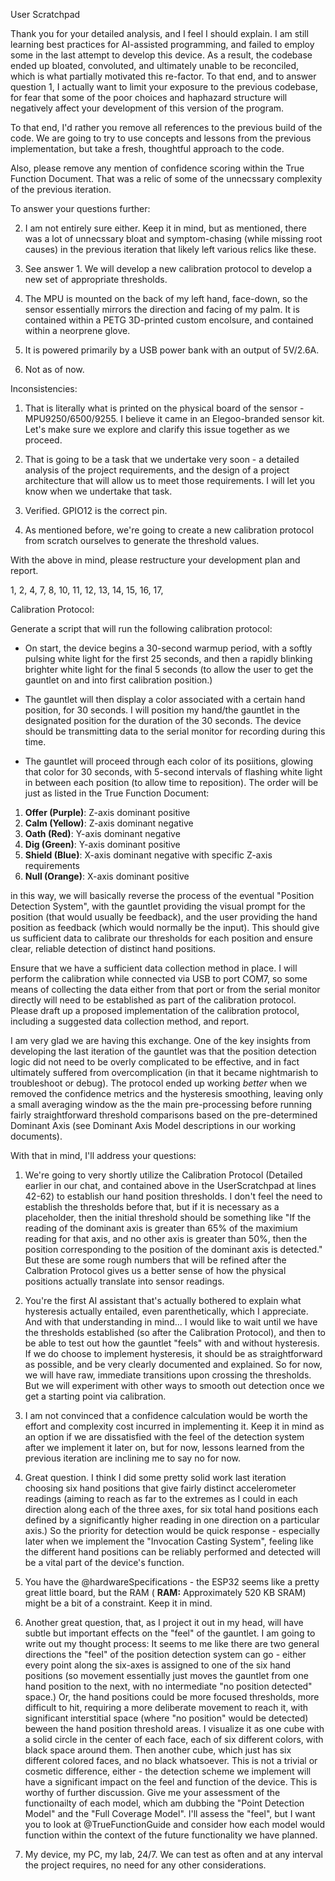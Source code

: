 User Scratchpad



Thank you for your detailed analysis, and I feel I should explain. I am still learning best practices for AI-assisted programming, and failed to employ some in the last attempt to develop this device. As a result, the codebase ended up bloated, convoluted, and ultimately unable to be reconciled, which is what partially motivated this re-factor. To that end, and to answer question 1,  I actually want to limit your exposure to the previous codebase, for fear that some of the poor choices and haphazard structure will negatively affect your development of this version of the program. 

To that end, I'd rather you remove all references to the previous build of the code. We are going to try to use concepts and lessons from the previous implementation, but take a fresh, thoughtful approach to the code. 

Also, please remove any mention of confidence scoring within the True Function Document. That was a relic of some of the unnecssary complexity of the previous iteration.

To answer your questions further: 

2. I am not entirely sure either. Keep it in mind, but as mentioned, there was a lot of unnecssary bloat and symptom-chasing (while missing root causes) in the previous iteration that likely left various relics like these.

3. See answer 1. We will develop a new calibration protocol to develop a new set of appropriate thresholds. 

4. The MPU is mounted on the back of my left hand, face-down, so the sensor essentially mirrors the direction and facing of my palm. It is contained within a PETG 3D-printed custom encolsure, and contained within a neorprene glove. 

5. It is powered primarily by a USB power bank with an output of 5V/2.6A.

6. Not as of now.


Inconsistencies:

1. That is literally what is printed on the physical board of the sensor - MPU9250/6500/9255. I believe it came in an Elegoo-branded sensor kit. Let's make sure we explore and clarify this issue together as we proceed.

2. That is going to be a task that we undertake very soon - a detailed analysis of the project requirements, and the design of a project architecture that will allow us to meet those requirements. I will let you know when we undertake that task.

3. Verified. GPIO12 is the correct pin. 

4. As mentioned before, we're going to create a new calibration protocol from scratch ourselves to generate the threshold values. 

With the above in mind, please restructure your development plan and report. 




1, 2, 4, 7, 8, 10, 11, 12, 13, 14, 15, 16, 17, 


Calibration Protocol:

Generate a script that will run the following calibration protocol:

- On start, the device begins a 30-second warmup period, with a softly pulsing white light for the first 25 seconds, and then a rapidly blinking brighter white light for the final 5 seconds (to allow the user to get the gauntlet on and into first calibration position.)

- The gauntlet will then display a color associated with a certain hand position, for 30 seconds. I will position my hand/the gauntlet in the designated position for the duration of the 30 seconds. The device should be transmitting data to the serial monitor for recording during this time.

- The gauntlet will proceed through each color of its posiitions, glowing that color for 30 seconds, with 5-second intervals of flashing white light in between each position (to allow time to reposition). The order will be just as listed in the True Function Document:

1. **Offer (Purple)**: Z-axis dominant positive
2. **Calm (Yellow)**: Z-axis dominant negative
3. **Oath (Red)**: Y-axis dominant negative
4. **Dig (Green)**: Y-axis dominant positive
5. **Shield (Blue)**: X-axis dominant negative with specific Z-axis requirements
6. **Null (Orange)**: X-axis dominant positive


in this way, we will basically reverse the process of the eventual "Position Detection System", with the gauntlet providing the visual prompt for the position (that would usually be feedback), and the user providing the hand position as feedback (which would normally be the input). This should give us sufficient data to calibrate our thresholds for each position and ensure clear, reliable detection of distinct hand positions. 

Ensure that we have a sufficient data collection method in place. I will perform the calibration while connected via USB to port COM7, so some means of collecting the data either from that port or from the serial monitor directly will need to be established as part of the calibration protocol. Please draft up a proposed implementation of the calibration protocol, including a suggested data collection method, and report. 



I am very glad we are having this exchange. One of the key insights from developing the last iteration of the gauntlet was that the position detection logic did not need to be overly complicated to be effective, and in fact ultimately suffered from overcomplication (in that it became nightmarish to troubleshoot or debug). The protocol ended up working *better* when we removed the confidence metrics and the hysteresis smoothing, leaving only a small averaging window as the the main pre-processing before running fairly straightforward threshold comparisons based on the pre-determined Dominant Axis (see Dominant Axis Model descriptions in our working documents).

With that in mind, I'll address your questions: 

1. We're going to very shortly utilize the Calibration Protocol (Detailed earlier in our chat, and contained above in the UserScratchpad at lines 42-62) to establish our hand position thresholds. I don't feel the need to establish the thresholds before that, but if it is necessary as a placeholder, then the initial threshold should be something like "If the reading of the dominant axis is greater than 65% of the maximium reading for that axis, and no other axis is greater than 50%, then the position corresponding to the position of the dominant axis is detected." But these are some rough numbers that will be refined after the Calbration Protocol gives us a better sense of how the physical positions actually translate into sensor readings. 

2. You're the first AI assistant that's actually bothered to explain what hysteresis actually entailed, even parenthetically, which I appreciate. And with that understanding in mind... I would like to wait until we have the thresholds established (so after the Calibration Protocol), and then to be able to test out how the gauntlet "feels" with and without hysteresis. If we do choose to implement hysteresis, it should be as straightforward as possible, and be very clearly documented and explained. So for now, we will have raw, immediate transitions upon crossing the thresholds. But we will experiment with other ways to smooth out detection once we get a starting point via calibration. 

3. I am not convinced that a confidence calculation would be worth the effort and complexity cost incurred in implementing it. Keep it in mind as an option if we are dissatisfied with the feel of the detection system after we implement it later on, but for now, lessons learned from the previous iteration are inclining me to say no for now.

4. Great question. I think I did some pretty solid work last iteration choosing six hand positions that give fairly distinct accelerometer readings (aiming to reach as far to the extremes as I could in each direction along each of the three axes, for six total hand positions each defined by a significantly higher reading in one direction on a particular axis.) So the priority for detection would be quick response - especially later when we implement the "Invocation Casting System", feeling like the different hand positions can be reliably performed and detected will be a vital part of the device's function. 

5. You have the @hardwareSpecifications - the ESP32 seems like a pretty great little board, but the RAM ( **RAM:** Approximately 520 KB SRAM) might be a bit of a constraint. Keep it in mind. 

6. Another great question, that, as I project it out in my head, will have subtle but important effects on the "feel" of the gauntlet. I am going to write out my thought process: It seems to me like there are two general directions the "feel" of the position detection system can go - either every point along the six-axes is assigned to one of the six hand positions (so movement essentially just moves the gauntlet from one hand position to the next, with no intermediate "no position detected" space.) Or, the hand positions could be more focused thresholds, more difficult to hit, requiring a more deliberate movement to reach it, with significant interstitial space (where "no position" would be detected) beween the hand position threshold areas. I visualize it as one cube with a solid circle in the center of each face, each of six different colors, with black space around them. Then another cube, which just has six different colored faces, and no black whatsoever. This is not a trivial or cosmetic difference, either - the detection scheme we implement will have a significant impact on the feel and function of the device. This is worthy of further discussion. Give me your assessment of the functionailty of each model, which am dubbing the "Point Detection Model" and the "Full Coverage Model". I'll assess the "feel", but I want you to look at @TrueFunctionGuide and consider how each model would function within the context of the future functionality we have planned.

7. My device, my PC, my lab, 24/7. We can test as often and at any interval the project requires, no need for any other considerations. 